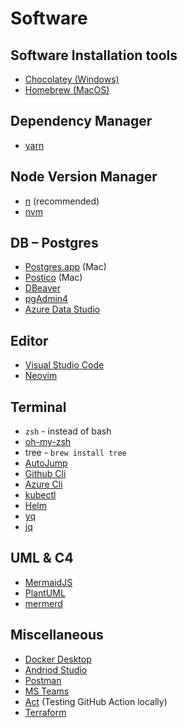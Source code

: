 # Software 

## Software Installation tools
- [Chocolatey (Windows)](https://chocolatey.org "https://chocolatey.org")
- [Homebrew (MacOS)](https://brew.sh "https://brew.sh")

## Dependency Manager
- [yarn](https://yarnpkg.com "https://yarnpkg.com")

## Node Version Manager
- [n](https://github.com/tj/n "https://github.com/tj/n") (recommended)
- [nvm](https://github.com/nvm-sh/nvm "https://github.com/nvm-sh/nvm")

## DB – Postgres
- [Postgres.app](https://postgresapp.com "https://postgresapp.com") (Mac)
- [Postico](https://eggerapps.at/postico2 "https://eggerapps.at/postico2") (Mac)
- [DBeaver](https://dbeaver.io "https://dbeaver.io")
- [pgAdmin4](https://https://www.pgadmin.org "https://https://www.pgadmin.org")
- [Azure Data Studio](https://azure.microsoft.com/en-us/products/data-studio "https://azure.microsoft.com/en-us/products/data-studio")

## Editor
- [Visual Studio Code](https://code.visualstudio.com "https://code.visualstudio.com")
- [Neovim](https://neovim.io "https://neovim.io")

## Terminal
- `zsh` - instead of bash
- [oh-my-zsh](https://ohmyz.sh "https://ohmyz.sh")
- tree - `brew install tree`
- [AutoJump](https://github.com/wting/autojump "https://github.com/wting/autojump")
- [Github Cli](https://github.com/github/homebrew-gh "https://github.com/github/homebrew-gh")
- [Azure Cli](https://learn.microsoft.com/en-us/cli/azure/install-azure-cli "https://learn.microsoft.com/en-us/cli/azure/install-azure-cli")
- [kubectl](https://kubernetes.io/docs/tasks/tools "https://kubernetes.io/docs/tasks/tools")
- [Helm](https://helm.sh/docs/intro/install "https://helm.sh/docs/intro/install")
- [yq](https://github.com/mikefarah/yq "https://github.com/mikefarah/yq")
- [jq](https://github.com/stedolan/jq "https://github.com/stedolan/jq")

## UML & C4
- [MermaidJS](https://mermaid.js.org "https://mermaid.js.org")
- [PlantUML](https://plantuml.com "https://plantuml.com")
- [mermerd](https://github.com/KarnerTh/mermerd "https://github.com/KarnerTh/mermerd")

## Miscellaneous
- [Docker Desktop](https://www.docker.com/products/docker-desktop "https://www.docker.com/products/docker-desktop")
- [Andriod Studio](https://developer.android.com/studio "https://developer.android.com/studio")
- [Postman](https://www.postman.com "https://www.postman.com")
- [MS Teams](https://www.microsoft.com/en-us/microsoft-teams/group-chat-software "https://www.microsoft.com/en-us/microsoft-teams/group-chat-software")
- [Act](https://github.com/nektos/act "https://github.com/nektos/act") (Testing GitHub Action locally)
- [Terraform](https://www.terraform.io "https://www.terraform.io")
